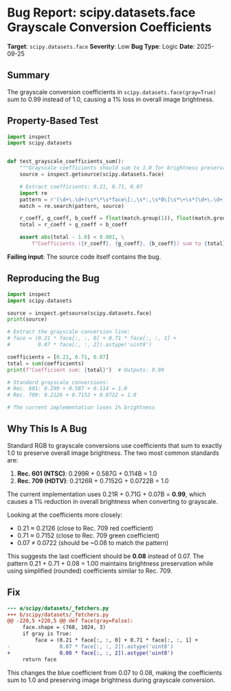 # Bug Report: scipy.datasets.face Grayscale Conversion Coefficients

**Target**: `scipy.datasets.face`
**Severity**: Low
**Bug Type**: Logic
**Date**: 2025-09-25

## Summary

The grayscale conversion coefficients in `scipy.datasets.face(gray=True)` sum to 0.99 instead of 1.0, causing a 1% loss in overall image brightness.

## Property-Based Test

```python
import inspect
import scipy.datasets


def test_grayscale_coefficients_sum():
    """Grayscale coefficients should sum to 1.0 for brightness preservation"""
    source = inspect.getsource(scipy.datasets.face)

    # Extract coefficients: 0.21, 0.71, 0.07
    import re
    pattern = r'(\d+\.\d+)\s*\*\s*face\[:,\s*:,\s*0\]\s*\+\s*(\d+\.\d+)\s*\*\s*face\[:,\s*:,\s*1\]\s*\+\s*(\d+\.\d+)\s*\*\s*face\[:,\s*:,\s*2\]'
    match = re.search(pattern, source)

    r_coeff, g_coeff, b_coeff = float(match.group(1)), float(match.group(2)), float(match.group(3))
    total = r_coeff + g_coeff + b_coeff

    assert abs(total - 1.0) < 0.001, \
        f"Coefficients ({r_coeff}, {g_coeff}, {b_coeff}) sum to {total}, expected 1.0"
```

**Failing input**: The source code itself contains the bug.

## Reproducing the Bug

```python
import inspect
import scipy.datasets

source = inspect.getsource(scipy.datasets.face)
print(source)

# Extract the grayscale conversion line:
# face = (0.21 * face[:, :, 0] + 0.71 * face[:, :, 1] +
#         0.07 * face[:, :, 2]).astype('uint8')

coefficients = [0.21, 0.71, 0.07]
total = sum(coefficients)
print(f"Coefficient sum: {total}")  # Outputs: 0.99

# Standard grayscale conversions:
# Rec. 601: 0.299 + 0.587 + 0.114 = 1.0
# Rec. 709: 0.2126 + 0.7152 + 0.0722 = 1.0

# The current implementation loses 1% brightness
```

## Why This Is A Bug

Standard RGB to grayscale conversions use coefficients that sum to exactly 1.0 to preserve overall image brightness. The two most common standards are:

1. **Rec. 601 (NTSC)**: 0.299R + 0.587G + 0.114B = 1.0
2. **Rec. 709 (HDTV)**: 0.2126R + 0.7152G + 0.0722B = 1.0

The current implementation uses 0.21R + 0.71G + 0.07B = **0.99**, which causes a 1% reduction in overall brightness when converting to grayscale.

Looking at the coefficients more closely:
- 0.21 ≈ 0.2126 (close to Rec. 709 red coefficient)
- 0.71 ≈ 0.7152 (close to Rec. 709 green coefficient)
- 0.07 ≠ 0.0722 (should be ~0.08 to match the pattern)

This suggests the last coefficient should be **0.08** instead of 0.07. The pattern 0.21 + 0.71 + 0.08 = 1.00 maintains brightness preservation while using simplified (rounded) coefficients similar to Rec. 709.

## Fix

```diff
--- a/scipy/datasets/_fetchers.py
+++ b/scipy/datasets/_fetchers.py
@@ -220,5 +220,5 @@ def face(gray=False):
     face.shape = (768, 1024, 3)
     if gray is True:
         face = (0.21 * face[:, :, 0] + 0.71 * face[:, :, 1] +
-                0.07 * face[:, :, 2]).astype('uint8')
+                0.08 * face[:, :, 2]).astype('uint8')
     return face
```

This changes the blue coefficient from 0.07 to 0.08, making the coefficients sum to 1.0 and preserving image brightness during grayscale conversion.